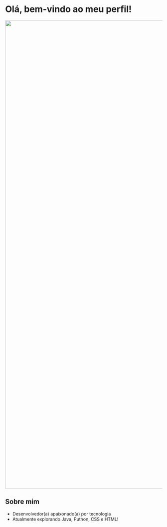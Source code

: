 # Olá, bem-vindo ao meu perfil!

<p align="center">
  <img src="https://raw.githubusercontent.com/DanielG-Silva/DanielG-Silva/refs/heads/main/augusta-convene-animation.gif" width="1500" />
</p>

## Sobre mim
- Desenvolvedor(a) apaixonado(a) por tecnologia  
- Atualmente explorando Java, Puthon, CSS e HTML!
